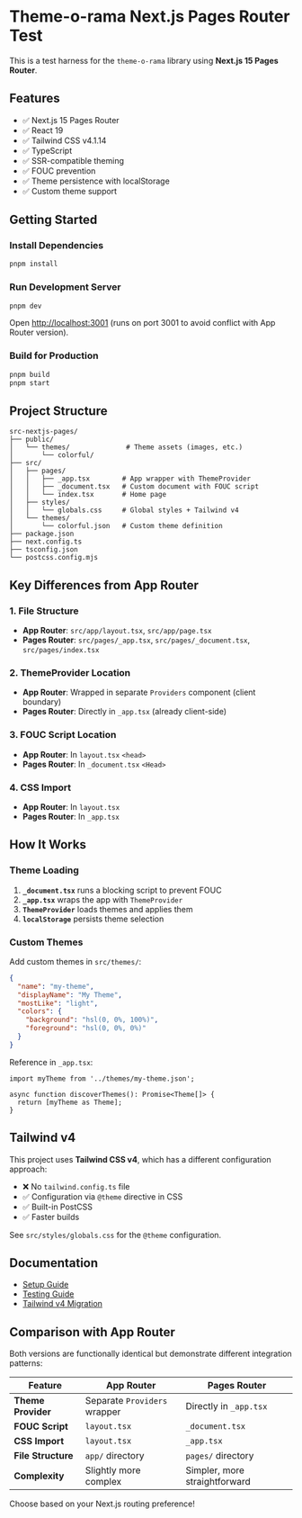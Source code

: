 # Theme-o-rama Next.js Pages Router Test

This is a test harness for the `theme-o-rama` library using **Next.js 15 Pages Router**.

## Features

- ✅ Next.js 15 Pages Router
- ✅ React 19
- ✅ Tailwind CSS v4.1.14
- ✅ TypeScript
- ✅ SSR-compatible theming
- ✅ FOUC prevention
- ✅ Theme persistence with localStorage
- ✅ Custom theme support

## Getting Started

### Install Dependencies

```bash
pnpm install
```

### Run Development Server

```bash
pnpm dev
```

Open [http://localhost:3001](http://localhost:3001) (runs on port 3001 to avoid conflict with App Router version).

### Build for Production

```bash
pnpm build
pnpm start
```

## Project Structure

```
src-nextjs-pages/
├── public/
│   └── themes/              # Theme assets (images, etc.)
│       └── colorful/
├── src/
│   ├── pages/
│   │   ├── _app.tsx        # App wrapper with ThemeProvider
│   │   ├── _document.tsx   # Custom document with FOUC script
│   │   └── index.tsx       # Home page
│   ├── styles/
│   │   └── globals.css     # Global styles + Tailwind v4
│   └── themes/
│       └── colorful.json   # Custom theme definition
├── package.json
├── next.config.ts
├── tsconfig.json
└── postcss.config.mjs
```

## Key Differences from App Router

### 1. File Structure

- **App Router**: `src/app/layout.tsx`, `src/app/page.tsx`
- **Pages Router**: `src/pages/_app.tsx`, `src/pages/_document.tsx`, `src/pages/index.tsx`

### 2. ThemeProvider Location

- **App Router**: Wrapped in separate `Providers` component (client boundary)
- **Pages Router**: Directly in `_app.tsx` (already client-side)

### 3. FOUC Script Location

- **App Router**: In `layout.tsx` `<head>`
- **Pages Router**: In `_document.tsx` `<Head>`

### 4. CSS Import

- **App Router**: In `layout.tsx`
- **Pages Router**: In `_app.tsx`

## How It Works

### Theme Loading

1. **`_document.tsx`** runs a blocking script to prevent FOUC
2. **`_app.tsx`** wraps the app with `ThemeProvider`
3. **`ThemeProvider`** loads themes and applies them
4. **`localStorage`** persists theme selection

### Custom Themes

Add custom themes in `src/themes/`:

```json
{
  "name": "my-theme",
  "displayName": "My Theme",
  "mostLike": "light",
  "colors": {
    "background": "hsl(0, 0%, 100%)",
    "foreground": "hsl(0, 0%, 0%)"
  }
}
```

Reference in `_app.tsx`:

```tsx
import myTheme from '../themes/my-theme.json';

async function discoverThemes(): Promise<Theme[]> {
  return [myTheme as Theme];
}
```

## Tailwind v4

This project uses **Tailwind CSS v4**, which has a different configuration approach:

- ❌ No `tailwind.config.ts` file
- ✅ Configuration via `@theme` directive in CSS
- ✅ Built-in PostCSS
- ✅ Faster builds

See `src/styles/globals.css` for the `@theme` configuration.

## Documentation

- [Setup Guide](./SETUP.md)
- [Testing Guide](./TESTING.md)
- [Tailwind v4 Migration](./TAILWIND_V4_MIGRATION.md)

## Comparison with App Router

Both versions are functionally identical but demonstrate different integration patterns:

| Feature            | App Router                   | Pages Router                  |
| ------------------ | ---------------------------- | ----------------------------- |
| **Theme Provider** | Separate `Providers` wrapper | Directly in `_app.tsx`        |
| **FOUC Script**    | `layout.tsx`                 | `_document.tsx`               |
| **CSS Import**     | `layout.tsx`                 | `_app.tsx`                    |
| **File Structure** | `app/` directory             | `pages/` directory            |
| **Complexity**     | Slightly more complex        | Simpler, more straightforward |

Choose based on your Next.js routing preference!
